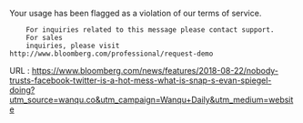   Your usage has been flagged as a violation of our terms of service.
      
    
        For inquiries related to this message please contact support.
        For sales
        inquiries, please visit http://www.bloomberg.com/professional/request-demo
  
    
  URL : https://www.bloomberg.com/news/features/2018-08-22/nobody-trusts-facebook-twitter-is-a-hot-mess-what-is-snap-s-evan-spiegel-doing?utm_source=wanqu.co&utm_campaign=Wanqu+Daily&utm_medium=website